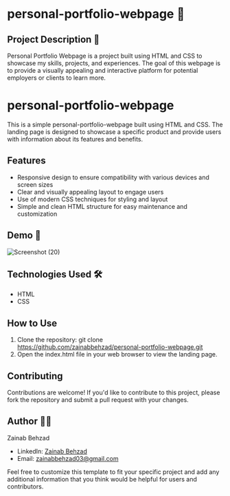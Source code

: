 
# personal-portfolio-webpage 🚀

## Project Description 📝
Personal Portfolio Webpage is a project built using HTML and CSS to showcase my skills, projects, and experiences. The goal of this webpage is to provide a visually appealing and interactive platform for potential employers or clients to learn more.

# personal-portfolio-webpage
This is a simple personal-portfolio-webpage built using HTML and CSS. The landing page is designed to showcase a specific product and provide users with information about its features and benefits.

## Features

- Responsive design to ensure compatibility with various devices and screen sizes
- Clear and visually appealing layout to engage users
- Use of modern CSS techniques for styling and layout
- Simple and clean HTML structure for easy maintenance and customization

## Demo 📸
![Screenshot (20)](https://github.com/zainabbehzad/personal-portfolio-webpage/assets/168668702/6d910d98-7a6e-4425-b008-120d7d4b0cfc)


## Technologies Used 🛠️
- HTML
- CSS

## How to Use

1. Clone the repository: git clone https://github.com/zainabbehzad/personal-portfolio-webpage.git
2. Open the index.html file in your web browser to view the landing page.

## Contributing

Contributions are welcome! If you'd like to contribute to this project, please fork the repository and submit a pull request with your changes.

## Author 👩‍💻

Zainab Behzad
- LinkedIn: [Zainab Behzad](https://www.linkedin.com/in/zainab-behzad-3126692b5?utm_source=share&utm_campaign=share_via&utm_content=profile&utm_medium=android_app)
- Email: zainabbehzad03@gmail.com

Feel free to customize this template to fit your specific project and add any additional information that you think would be helpful for users and contributors.
